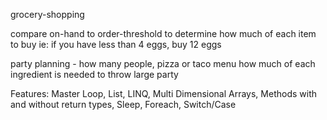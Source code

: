 grocery-shopping

compare on-hand to order-threshold to determine how much of each item to buy
ie: if you have less than 4 eggs, buy 12 eggs

party planning - how many people, pizza or taco menu
how much of each ingredient is needed to throw large party

Features: Master Loop, List, LINQ, Multi Dimensional Arrays, Methods with and without return types, Sleep, Foreach, Switch/Case

